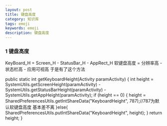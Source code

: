```yaml
---
layout: post
title: 键盘高度
category: 知识库
tags: emoji
keywords: emoji
description: 键盘高度
---
```



### 1 键盘高度

KeyBoard_H = Screen_H - StatusBar_H - AppRect_H
软键盘高度 = 分辨率高 - 状态栏高 - 应用可视高
于是有了这个方法

 public static int getKeyboardHeight(Activity paramActivity) {
        int height = SystemUtils.getScreenHeight(paramActivity) - SystemUtils.getStatusBarHeight(paramActivity)
                - SystemUtils.getAppHeight(paramActivity);
        if (height == 0) {
            height = SharedPreferencesUtils.getIntShareData("KeyboardHeight", 787);//787为默认软键盘高度 基本差不离
        }else{
            SharedPreferencesUtils.putIntShareData("KeyboardHeight", height);
        }
        return height;
    }